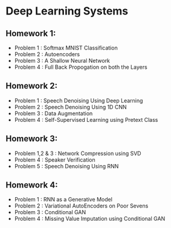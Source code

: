 # Deep Learning Systems
 
## Homework 1:
- Problem 1 : Softmax MNIST Classification
- Problem 2 : Autoencoders
- Problem 3 : A Shallow Neural Network
- Problem 4 : Full Back Propogation on both the Layers

## Homework 2:
- Problem 1 : Speech Denoising Using Deep Learning
- Problem 2 : Speech Denoising Using 1D CNN
- Problem 3 : Data Augmentation
- Problem 4 : Self-Supervised Learning using Pretext Class

## Homework 3:
- Problem 1,2 & 3 : Network Compression using SVD
- Problem 4 : Speaker Verification
- Problem 5 : Speech Denoising Using RNN

## Homework 4:
- Problem 1 : RNN as a Generative Model
- Problem 2 : Variational AutoEncoders on Poor Sevens
- Problem 3 : Conditional GAN
- Problem 4 : Missing Value Imputation using Conditional GAN
